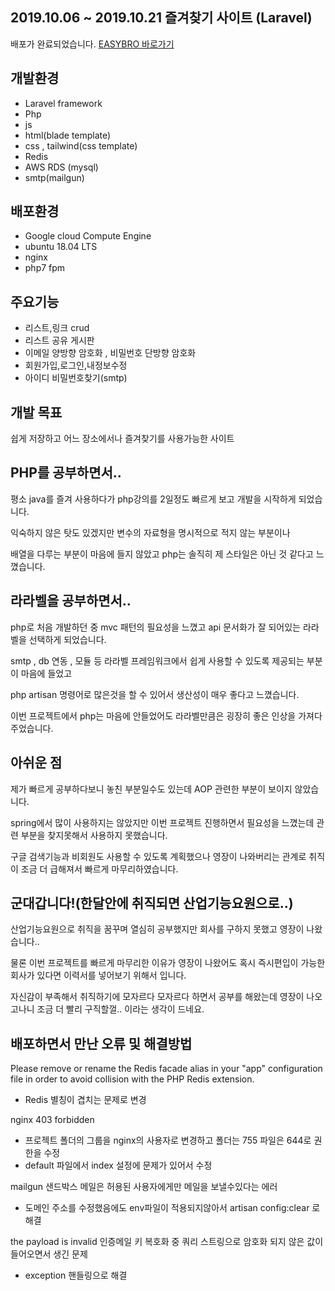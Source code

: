 ## 2019.10.06 ~ 2019.10.21 즐겨찾기 사이트 (Laravel)
배포가 완료되었습니다. [EASYBRO 바로가기](http://easybro.kr/)


## 개발환경
* Laravel framework
* Php
* js
* html(blade template)
* css , tailwind(css template)
* Redis
* AWS RDS (mysql)
* smtp(mailgun)


## 배포환경
* Google cloud Compute Engine
* ubuntu 18.04 LTS
* nginx
* php7 fpm


## 주요기능
* 리스트,링크 crud
* 리스트 공유 게시판 
* 이메일 양방향 암호화 , 비밀번호 단방향 암호화
* 회원가입,로그인,내정보수정
* 아이디 비밀번호찾기(smtp)

## 개발 목표
쉽게 저장하고 어느 장소에서나 즐겨찾기를 사용가능한 사이트


## PHP를 공부하면서..
평소 java를 즐겨 사용하다가 php강의를 2일정도 빠르게 보고 개발을 시작하게 되었습니다.

 익숙하지 않은 탓도 있겠지만 변수의 자료형을 명시적으로 적지 않는 부분이나 

배열을 다루는 부분이 마음에 들지 않았고 php는 솔직히 제 스타일은 아닌 것 같다고 느꼈습니다.


## 라라벨을 공부하면서..
php로 처음 개발하던 중 mvc 패턴의 필요성을 느꼈고 api 문서화가 잘 되어있는 라라벨을 선택하게 되었습니다.

smtp , db 연동 , 모듈 등 라라벨 프레임워크에서 쉽게 사용할 수 있도록 제공되는 부분이 마음에 들었고

php artisan 명령어로 많은것을 할 수 있어서 생산성이 매우 좋다고 느꼈습니다.

이번 프로젝트에서 php는 마음에 안들었어도 라라벨만큼은 굉장히 좋은 인상을 가져다 주었습니다.

## 아쉬운 점
제가 빠르게 공부하다보니 놓친 부분일수도 있는데 AOP 관련한 부분이 보이지 않았습니다.

spring에서 많이 사용하지는 않았지만 이번 프로젝트 진행하면서 필요성을 느꼈는데 관련 부분을 찾지못해서 사용하지 못했습니다.

구글 검색기능과 비회원도 사용할 수 있도록 계획했으나 영장이 나와버리는 관계로 취직이 조금 더 급해져서 빠르게 마무리하였습니다.


## 군대갑니다!(한달안에 취직되면 산업기능요원으로..)
산업기능요원으로 취직을 꿈꾸며 열심히 공부했지만 회사를 구하지 못했고 영장이 나왔습니다..

물론 이번 프로젝트를 빠르게 마무리한 이유가 영장이 나왔어도 혹시 즉시편입이 가능한 회사가 있다면 이력서를 넣어보기 위해서 입니다.

자신감이 부족해서 취직하기에 모자르다 모자르다 하면서 공부를 해왔는데 영장이 나오고나니 조금 더 빨리 구직할껄.. 이라는 생각이 드네요.

## 배포하면서 만난 오류 및 해결방법
Please remove or rename the Redis facade alias in your "app" configuration file in order to avoid collision with the PHP Redis extension.
* Redis 별칭이 겹치는 문제로 변경


nginx 403 forbidden
* 프로젝트 폴더의 그룹을 nginx의 사용자로 변경하고 폴더는 755 파일은 644로 권한을 수정
* default 파일에서 index 설정에 문제가 있어서 수정


mailgun 샌드박스 메일은 허용된 사용자에게만 메일을 보낼수있다는 에러
* 도메인 주소를 수정했음에도 env파일이 적용되지않아서 artisan config:clear 로 해결

the payload is invalid 인증메일 키 복호화 중 쿼리 스트링으로 암호화 되지 않은 값이 들어오면서 생긴 문제
* exception 핸들링으로 해결
